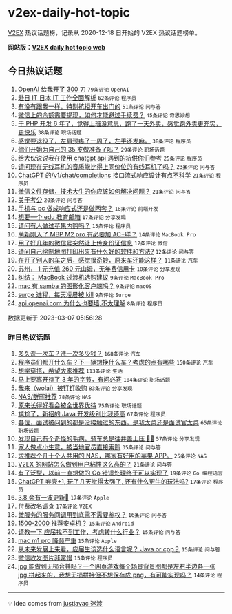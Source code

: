 # v2ex-daily-hot-topic

[V2EX](https://www.v2ex.com/) 热议话题榜，记录从 2020-12-18 日开始的 V2EX 热议话题榜单。

**网站版：[V2EX daily hot topic web](https://boojack.github.io/v2ex-daily-hot-topic-web/)**

## 今日热议话题

<!-- TODAY BEGIN -->

1. [OpenAI 给我开了 300 刀](https://www.v2ex.com/t/921774) `79条评论` `OpenAI`
1. [赴日 IT 日本 IT 工作全面解析](https://www.v2ex.com/t/921777) `62条评论` `程序员`
1. [有没有跟我一样，特别抗拒开车出门的](https://www.v2ex.com/t/921838) `51条评论` `问与答`
1. [微信上的余额需要提现，如何才能避过手续费？](https://www.v2ex.com/t/921804) `45条评论` `奇思妙想`
1. [干 PHP 开发 6 年了，觉得上班没意思，跑了一天外卖，感觉跑外卖更充实，更快乐](https://www.v2ex.com/t/921791) `38条评论` `职场话题`
1. [感觉要退役了，左肩颈疼了一周了，左手还发麻。](https://www.v2ex.com/t/921814) `38条评论` `程序员`
1. [你们开始为自己的 35 岁做准备了吗？](https://www.v2ex.com/t/921827) `29条评论` `职场话题`
1. [给大伙说说我在使用 chatgpt api 遇到的坑供你们参考](https://www.v2ex.com/t/921809) `25条评论` `程序员`
1. [请问现在无线耳机的音质能比得上同价位的有线耳机了吗？](https://www.v2ex.com/t/921783) `23条评论` `问与答`
1. [ChatGPT 的/v1/chat/completions 接口流式响应设计有点不科学](https://www.v2ex.com/t/921810) `21条评论` `程序员`
1. [微信文件存储，技术大牛的你应该如何解决问题？](https://www.v2ex.com/t/921772) `21条评论` `问与答`
1. [关于考公](https://www.v2ex.com/t/921805) `20条评论` `问与答`
1. [手机与 pc 做成响应式还是做两套？](https://www.v2ex.com/t/921787) `18条评论` `前端开发`
1. [想要一个 edu 教育邮箱](https://www.v2ex.com/t/921786) `17条评论` `分享发现`
1. [请问有人做过苹果内购吗？](https://www.v2ex.com/t/921828) `15条评论` `程序员`
1. [萌新刚入了 MBP M2 pro 有必要加 AC+咩？](https://www.v2ex.com/t/921797) `14条评论` `MacBook Pro`
1. [用了好几年的微信号突然让上传身份证信息](https://www.v2ex.com/t/921834) `12条评论` `微信`
1. [请问自己绘制地图打印出来有什么好的软件和方法?](https://www.v2ex.com/t/921773) `12条评论` `问与答`
1. [在开了别人的车之后，感觉很奇妙，原来车还能这样？](https://www.v2ex.com/t/921847) `11条评论` `汽车`
1. [苏州， 1 元充值 260 元山姆，无年费信用卡](https://www.v2ex.com/t/921800) `10条评论` `分享发现`
1. [纠结： MacBook 过渡机选购建议](https://www.v2ex.com/t/921852) `9条评论` `MacBook Pro`
1. [mac 有 samba 的图形化客户端吗？](https://www.v2ex.com/t/921829) `9条评论` `macOS`
1. [surge 进程，每天凌晨被 kill](https://www.v2ex.com/t/921778) `9条评论` `Surge`
1. [api.openai.com 为什么也要墙,不太理解](https://www.v2ex.com/t/921883) `8条评论` `程序员`

数据更新于 2023-03-07 05:56:28

<!-- TODAY END -->

### 昨日热议话题

<!-- YESTERDAY BEGIN -->

1. [多久洗一次车？洗一次多少钱？](https://www.v2ex.com/t/921467) `168条评论` `汽车`
1. [程序员们都开什么车？下一辆想换什么车？考虑的点有哪些](https://www.v2ex.com/t/921449) `150条评论` `汽车`
1. [想学穿搭，希望大家推荐](https://www.v2ex.com/t/921432) `113条评论` `生活`
1. [马上要离开待了 3 年的字节，有问必答](https://www.v2ex.com/t/921664) `104条评论` `职场话题`
1. [我来（wolai）被钉钉收购](https://www.v2ex.com/t/921489) `83条评论` `分享发现`
1. [NAS/群晖推荐](https://www.v2ex.com/t/921502) `78条评论` `NAS`
1. [原来长得好看会被全世界优待](https://www.v2ex.com/t/921565) `75条评论` `职场话题`
1. [尴尬了，新招的 Java 开发级别比我还高](https://www.v2ex.com/t/921478) `67条评论` `程序员`
1. [各位，面试被问到的都是没接触过的东西，是我太菜还是面试官太菜](https://www.v2ex.com/t/921448) `65条评论` `职场话题`
1. [发现自己有个奇怪的毛病，骑车总是往井盖上压 😵‍💫](https://www.v2ex.com/t/921540) `57条评论` `分享发现`
1. [家人做点小生意，被当地官员直接索贿](https://www.v2ex.com/t/921718) `35条评论` `问与答`
1. [求推荐个几十个人共用的 NAS，哪家有好用的苹果 APP。](https://www.v2ex.com/t/921725) `25条评论` `NAS`
1. [V2EX 的网站怎么做到用户粘性这么高的？](https://www.v2ex.com/t/921663) `21条评论` `问与答`
1. [有了泛型，以前一直想做的 Go 错误处理终于可以实现了](https://www.v2ex.com/t/921483) `19条评论` `Go 编程语言`
1. [ChatGPT 套壳+1, 玩了几天觉得太强了, 还有什么更牛的玩法吗?](https://www.v2ex.com/t/921724) `17条评论` `程序员`
1. [3.8 会有一波更新🫡](https://www.v2ex.com/t/921604) `17条评论` `Apple`
1. [付费改名调查](https://www.v2ex.com/t/921477) `17条评论` `V2EX`
1. [微服务的服务间调用到底需不需要鉴权？](https://www.v2ex.com/t/921507) `16条评论` `问与答`
1. [1500-2000 推荐安卓机？](https://www.v2ex.com/t/921701) `15条评论` `Android`
1. [请教一下 应届找不到工作，考虑转什么行业？](https://www.v2ex.com/t/921675) `15条评论` `问与答`
1. [mac m1 pro 降频严重](https://www.v2ex.com/t/921558) `15条评论` `Apple`
1. [从未来发展上来看，应届生该选什么语言呢？ Java or cpp？](https://www.v2ex.com/t/921488) `15条评论` `问与答`
1. [微信收发图片非常慢](https://www.v2ex.com/t/921451) `15条评论` `程序员`
1. [jpg 能做到无损合并吗？一个网页游戏每个场景背景图都是左右半边各一张 jpg 拼起来的，我想无损拼接但不想保存成 png，有可能实现吗？](https://www.v2ex.com/t/921735) `14条评论` `程序员`

<!-- YESTERDAY END -->

---

💡 Idea comes from [justjavac 迷渡](https://github.com/justjavac/)
